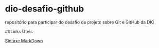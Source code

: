 # dio-desafio-github
repositório para participar do desafio de projeto sobre Git e GitHub da DIO

##Links Úteis

[Sintaxe MarkDown](https://www.markdownguide.org/)
